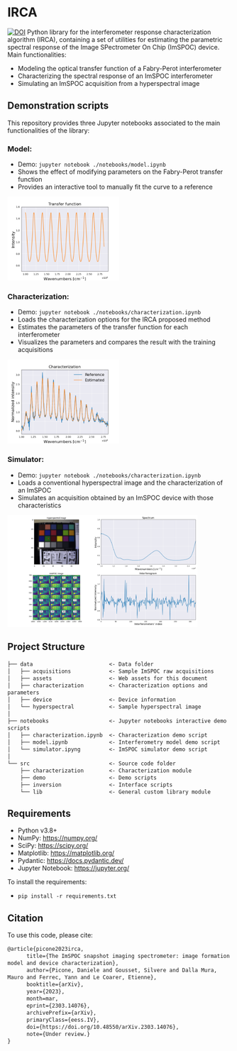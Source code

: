 # IRCA

[![DOI](https://zenodo.org/badge/{github_id}.svg)](https://zenodo.org/badge/latestdoi/{github_id})
Python library for the interferometer response characterization algorithm (IRCA), containing a set of utilities for estimating the parametric spectral response of the Image SPectrometer On Chip (ImSPOC) device.
Main functionalities:
- Modeling the optical transfer function of a Fabry-Perot interferometer
- Characterizing the spectral response of an ImSPOC interferometer
- Simulating an ImSPOC acquisition from a hyperspectral image

## Demonstration scripts

This repository provides three Jupyter notebooks associated to the main functionalities of the library:

### Model:
- Demo: `jupyter notebook ./notebooks/model.ipynb`
- Shows the effect of modifying parameters on the Fabry-Perot transfer function
- Provides an interactive tool to manually fit the curve to a reference

<img src="data/assets/model.png" width="50%" height="50%">

### Characterization:
- Demo: `jupyter notebook ./notebooks/characterization.ipynb`
- Loads the characterization options for the IRCA proposed method
- Estimates the parameters of the transfer function for each interferometer
- Visualizes the parameters and compares the result with the training acquisitions

<img src="data/assets/characterization.png" width="50%" height="50%">

### Simulator:
- Demo: `jupyter notebook ./notebooks/characterization.ipynb`
- Loads a conventional hyperspectral image and the characterization of an ImSPOC
- Simulates an acquisition obtained by an ImSPOC device with those characteristics

<img src="data/assets/simulator.png" width="85%" height="85%">

## Project Structure

    ├── data                        <- Data folder
    │   ├── acquisitions            <- Sample ImSPOC raw acquisitions
    │   ├── assets                  <- Web assets for this document
    │   ├── characterization        <- Characterization options and parameters
    │   ├── device                  <- Device information
    │   └── hyperspectral           <- Sample hyperspectral image
    │
    ├── notebooks                   <- Jupyter notebooks interactive demo scripts
    │   ├── characterization.ipynb  <- Characterization demo script
    │   ├── model.ipynb             <- Interferometry model demo script
    │   └── simulator.ipyng         <- ImSPOC simulator demo script
    │
    └── src                         <- Source code folder
        ├── characterization        <- Characterization module
        ├── demo                    <- Demo scripts
        ├── inversion               <- Interface scripts
        └── lib                     <- General custom library module


## Requirements

- Python v3.8+
- NumPy: https://numpy.org/
- SciPy: https://scipy.org/
- Matplotlib: https://matplotlib.org/
- Pydantic: https://docs.pydantic.dev/
- Jupyter Notebook: https://jupyter.org/

To install the requirements:
- `pip install -r requirements.txt`

## Citation
To use this code, please cite:

```
@article{picone2023irca,
      title={The ImSPOC snapshot imaging spectrometer: image formation model and device characterization}, 
      author={Picone, Daniele and Gousset, Silvere and Dalla Mura, Mauro and Ferrec, Yann and Le Coarer, Etienne},
      booktitle={arXiv},
      year={2023},
      month=mar,
      eprint={2303.14076},
      archivePrefix={arXiv},
      primaryClass={eess.IV},
      doi={https://doi.org/10.48550/arXiv.2303.14076},
      note={Under review.}
}
```
